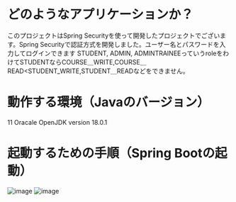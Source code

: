 # どのようなアプリケーションか？
このプロジェクトはSpring Securityを使って開発したプロジェクトでございます。Spring Securityで認証方式を開発しました。ユーザー名とパスワードを入力してログインできます
STUDENT, ADMIN, ADMINTRAINEEっていうroleをわけてSTUDENTならCOURSE＿WRITE,COURSE＿READ<STUDENT_WRITE,STUDENT＿READなどをできません。

# 動作する環境（Javaのバージョン）
11 Oracale OpenJDK version 18.0.1
# 起動するための手順（Spring Bootの起動）

![image](https://user-images.githubusercontent.com/51205058/179034221-558a9ab8-7d75-4229-9af0-19f97d038a9a.png)
![image](https://user-images.githubusercontent.com/51205058/179034408-87eaad63-dbe2-46df-95f3-a52af8cfc796.png)

